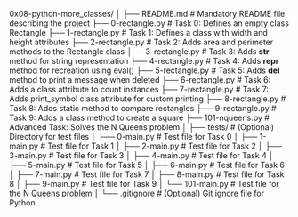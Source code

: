0x08-python-more_classes/
│
├── README.md              # Mandatory README file describing the project
├── 0-rectangle.py         # Task 0: Defines an empty class Rectangle
├── 1-rectangle.py         # Task 1: Defines a class with width and height attributes
├── 2-rectangle.py         # Task 2: Adds area and perimeter methods to the Rectangle class
├── 3-rectangle.py         # Task 3: Adds __str__ method for string representation
├── 4-rectangle.py         # Task 4: Adds __repr__ method for recreation using eval()
├── 5-rectangle.py         # Task 5: Adds __del__ method to print a message when deleted
├── 6-rectangle.py         # Task 6: Adds a class attribute to count instances
├── 7-rectangle.py         # Task 7: Adds print_symbol class attribute for custom printing
├── 8-rectangle.py         # Task 8: Adds static method to compare rectangles
├── 9-rectangle.py         # Task 9: Adds a class method to create a square
├── 101-nqueens.py         # Advanced Task: Solves the N Queens problem
│
├── tests/                 # (Optional) Directory for test files
│   ├── 0-main.py          # Test file for Task 0
│   ├── 1-main.py          # Test file for Task 1
│   ├── 2-main.py          # Test file for Task 2
│   ├── 3-main.py          # Test file for Task 3
│   ├── 4-main.py          # Test file for Task 4
│   ├── 5-main.py          # Test file for Task 5
│   ├── 6-main.py          # Test file for Task 6
│   ├── 7-main.py          # Test file for Task 7
│   ├── 8-main.py          # Test file for Task 8
│   ├── 9-main.py          # Test file for Task 9
│   └── 101-main.py        # Test file for the N Queens problem
│
└── .gitignore             # (Optional) Git ignore file for Python
